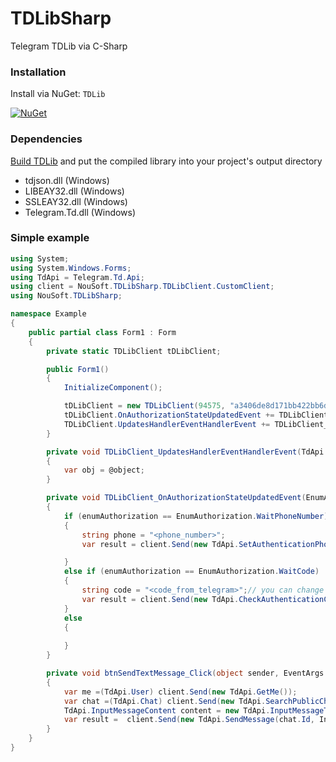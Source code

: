# TDLibSharp
Telegram TDLib via C-Sharp

### Installation

Install via NuGet: ```TDLib```

[![NuGet](https://img.shields.io/nuget/v/TDLib.svg)](https://www.nuget.org/packages/TDLib/)

### Dependencies

[Build TDLib](https://core.telegram.org/tdlib/docs/index.html#building) and put the compiled library into your project's output directory
* tdjson.dll (Windows)
* LIBEAY32.dll (Windows)
* SSLEAY32.dll (Windows)
* Telegram.Td.dll (Windows)

### Simple example

```csharp
using System;
using System.Windows.Forms;
using TdApi = Telegram.Td.Api;
using client = NouSoft.TDLibSharp.TDLibClient.CustomClient;
using NouSoft.TDLibSharp;

namespace Example
{
    public partial class Form1 : Form
    {
        private static TDLibClient tDLibClient;

        public Form1()
        {
            InitializeComponent();

            tDLibClient = new TDLibClient(94575, "a3406de8d171bb422bb6ddf3bbd800e2");
            tDLibClient.OnAuthorizationStateUpdatedEvent += TDLibClient_OnAuthorizationStateUpdatedEvent;
            TDLibClient.UpdatesHandlerEventHandlerEvent += TDLibClient_UpdatesHandlerEventHandlerEvent; 
        }

        private void TDLibClient_UpdatesHandlerEventHandlerEvent(TdApi.BaseObject @object)
        {
            var obj = @object;
        }

        private void TDLibClient_OnAuthorizationStateUpdatedEvent(EnumAuthorization enumAuthorization)
        {
            if (enumAuthorization == EnumAuthorization.WaitPhoneNumber)
            {
                string phone = "<phone_number>";
                var result = client.Send(new TdApi.SetAuthenticationPhoneNumber(phone, false, false));

            }
            else if (enumAuthorization == EnumAuthorization.WaitCode)
            {
                string code = "<code_from_telegram>";// you can change code in debugger
                var result = client.Send(new TdApi.CheckAuthenticationCode(code, "", ""));
            }
            else
            {
                
            }
        }

        private void btnSendTextMessage_Click(object sender, EventArgs e)
        {
            var me =(TdApi.User) client.Send(new TdApi.GetMe());
            var chat =(TdApi.Chat) client.Send(new TdApi.SearchPublicChat(me.Username));
            TdApi.InputMessageContent content = new TdApi.InputMessageText(new TdApi.FormattedText("Hello!", null), false, true);
            var result =  client.Send(new TdApi.SendMessage(chat.Id, Int64.MaxValue, false, false, null, content));
        }
    }
}
```


